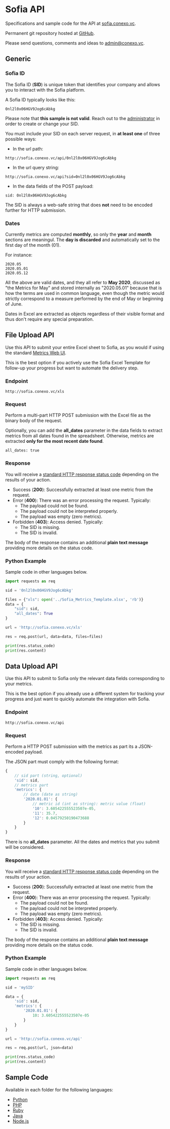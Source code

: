 # Sofia API

Specifications and sample code for the API at [sofia.conexo.vc](http://sofia.conexo.vc).

Permanent git repository hosted at [GitHub](https://github.com/isaacdlp/sofia_api/).

Please send questions, comments and ideas to [admin@conexo.vc](mailto:admin@conexo.vc).

## Generic

### Sofia ID

The Sofia ID (**SID**) is unique token that identifies your company and allows you to interact with the Sofia platform.

A Sofia ID typically looks like this:

```
0nl2l0x06HGV9Jog6cAbkg
```

Please note that **this sample is not valid**. Reach out to the [administrator](admin@conexo.vc) in order to create or change your SID.

You must include your SID on each server request, in **at least one** of three possible ways:

* In the url path:

```
http://sofia.conexo.vc/api/0nl2l0x06HGV9Jog6cAbkg
```

* In the url query string:

```
http://sofia.conexo.vc/api?sid=0nl2l0x06HGV9Jog6cAbkg
```

* In the data fields of the POST payload:

```
sid: 0nl2l0x06HGV9Jog6cAbkg
```

The SID is always a web-safe string that does **not** need to be encoded further for HTTP submission.

### Dates

Currently metrics are computed **monthly**, so only the **year** and **month** sections are meaningul. The **day is discarded** and automatically set to the first day of the month (01).

For instance:

```
2020.05
2020.05.01
2020.05.12
```

All the above are valid dates, and they all refer to **May 2020**, discussed as "the Metrics for May" and stored internally as "2020.05.01" because that is how the terms are used in common language, even though the metric would strictly correspond to a measure performed by the end of May or beginning of June.

Dates in Excel are extracted as objects regardless of their visible format and thus don't require any special preparation.

## File Upload API

Use this API to submit your entire Excel sheet to Sofia, as you would if using the standard [Metrics Web UI](http://sofia.conexo.vc/metrics).

This is the best option if you actively use the Sofia Excel Template for follow-up your progress but want to automate the delivery step.

### Endpoint

```
http://sofia.conexo.vc/xls
```

### Request

Perform a multi-part HTTP POST submission with the Excel file as the binary body of the request.

Optionally, you can add the **all_dates** parameter in the data fields to extract metrics from all dates found in the spreadsheet. Otherwise, metrics are extracted **only for the most recent date found**.

```
all_dates: true
```

### Response

You will receive a [standard HTTP response status code](https://en.wikipedia.org/wiki/List_of_HTTP_status_codes) depending on the results of your action.

* Success (**200**): Successfully extracted at least one metric from the request.
* Error (**400**): There was an error processing the request. Typically:
    * The payload could not be found.
    * The payload could not be interpreted properly.
    * The payload was empty (zero metrics).
* Forbidden (**403**): Access denied. Typically:
    * The SID is missing.
    * The SID is invalid. 

The body of the response contains an additional **plain text message** providing more details on the status code.

### Python Example

Sample code in other languages below.

```python
import requests as req

sid = '0nl2l0x06HGV9Jog6cAbkg'

files = {"xls": open('../Sofia_Metrics_Template.xlsx', 'rb')}
data = {
	"sid": sid,
	"all_dates": True
}

url = 'http://sofia.conexo.vc/xls'

res = req.post(url, data=data, files=files)

print(res.status_code)
print(res.content)
```

## Data Upload API

Use this API to submit to Sofia only the relevant data fields corresponding to your metrics.

This is the best option if you already use a different system for tracking your progress and just want to quickly automate the integration with Sofia.

### Endpoint

```
http://sofia.conexo.vc/api
```

### Request

Perform a HTTP POST submission with the metrics as part its a JSON-encoded payload.

The JSON part must comply with the following format:

```js
{
	// sid part (string, optional)
	'sid': sid,
	// metrics part
	'metrics': {
		// date (date as string)
		'2020.01.01': {
			// metric id (int as string): metric value (float)
			'10': 3.605422555523507e-05,
			'11': 35.7,
			'12': 0.04579250190473688
		}
	}
}
```

There is no **all_dates** parameter. All the dates and metrics that you submit will be considered.

### Response

You will receive a [standard HTTP response status code](https://en.wikipedia.org/wiki/List_of_HTTP_status_codes) depending on the results of your action.

* Success (**200**): Successfully extracted at least one metric from the request.
* Error (**400**): There was an error processing the request. Typically:
    * The payload could not be found.
    * The payload could not be interpreted properly.
    * The payload was empty (zero metrics).
* Forbidden (**403**): Access denied. Typically:
    * The SID is missing.
    * The SID is invalid. 

The body of the response contains an additional **plain text message** providing more details on the status code.

### Python Example

Sample code in other languages below.

```python
import requests as req

sid = 'mySID'

data = {
	'sid': sid,
	'metrics': {
		'2020.01.01': {
			10: 3.605422555523507e-05
		}
	}
}

url = 'http://sofia.conexo.vc/api'

res = req.post(url, json=data)

print(res.status_code)
print(res.content)
```

## Sample Code

Available in each folder for the following languages:

* [Python](https://github.com/isaacdlp/sofia_api/tree/master/python)
* [PHP](https://github.com/isaacdlp/sofia_api/tree/master/php)
* [Ruby](https://github.com/isaacdlp/sofia_api/tree/master/ruby)
* [Java](https://github.com/isaacdlp/sofia_api/tree/master/java)
* [Node.js](https://github.com/isaacdlp/sofia_api/tree/master/node)
